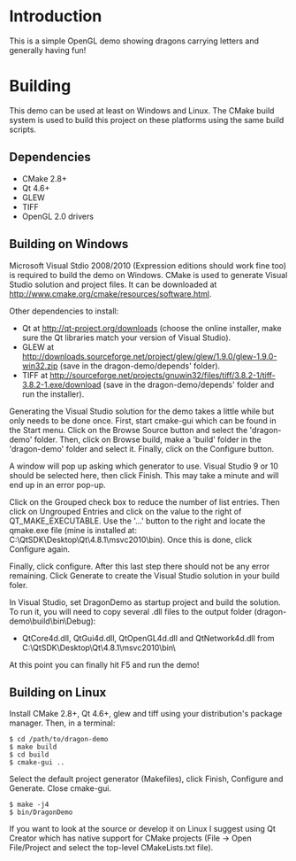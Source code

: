 Introduction
============
This is a simple OpenGL demo showing dragons carrying letters and generally having fun!

Building
=======
This demo can be used at least on Windows and Linux. The CMake build system is used to build this project on these platforms using the same build scripts.

Dependencies
------------

* CMake 2.8+
* Qt 4.6+
* GLEW
* TIFF
* OpenGL 2.0 drivers

Building on Windows
-------------------
Microsoft Visual Stdio 2008/2010 (Expression editions should work fine too) is required to build the demo on Windows. CMake is used to generate Visual Studio solution and project files. It can be downloaded at http://www.cmake.org/cmake/resources/software.html.

Other dependencies to install:

* Qt at http://qt-project.org/downloads (choose the online installer, make sure the Qt libraries match your version of Visual Studio).
* GLEW at http://downloads.sourceforge.net/project/glew/glew/1.9.0/glew-1.9.0-win32.zip (save in the dragon-demo/depends' folder).
* TIFF at http://sourceforge.net/projects/gnuwin32/files/tiff/3.8.2-1/tiff-3.8.2-1.exe/download (save in the dragon-demo/depends' folder and run the installer).

Generating the Visual Studio solution for the demo takes a little while but only needs to be done once.  First, start cmake-gui which can be found in the Start menu. Click on the Browse Source button and select the 'dragon-demo' folder. Then, click on Browse build, make a 'build' folder in the 'dragon-demo' folder and select it. Finally, click on the Configure button.

A window will pop up asking which generator to use. Visual Studio 9 or 10 should be selected here, then click Finish. This may take a minute and will end up in an error pop-up.

Click on the Grouped check box to reduce the number of list entries. Then click on Ungrouped Entries and click on the value to the right of QT_MAKE_EXECUTABLE. Use the '...' button to the right and locate the qmake.exe file (mine is installed at: C:\QtSDK\Desktop\Qt\4.8.1\msvc2010\bin). Once this is done, click Configure again.

Finally, click configure. After this last step there should not be any error remaining. Click Generate to create the Visual Studio solution in your build foler.

In Visual Studio, set DragonDemo as startup project and build the solution. To run it, you will need to copy several .dll files to the output folder (dragon-demo\build\bin\Debug):

* QtCore4d.dll, QtGui4d.dll, QtOpenGL4d.dll and QtNetwork4d.dll from C:\QtSDK\Desktop\Qt\4.8.1\msvc2010\bin\

At this point you can finally hit F5 and run the demo!

Building on Linux
-----------------
Install CMake 2.8+, Qt 4.6+, glew and tiff using your distribution's package manager. Then, in a terminal:

    $ cd /path/to/dragon-demo
    $ make build
    $ cd build
    $ cmake-gui ..

Select the default project generator (Makefiles), click Finish, Configure and Generate. Close cmake-gui.

    $ make -j4
    $ bin/DragonDemo

If you want to look at the source or develop it on Linux I suggest using Qt Creator which has native support for CMake projects (File -> Open File/Project and select the top-level CMakeLists.txt file).
